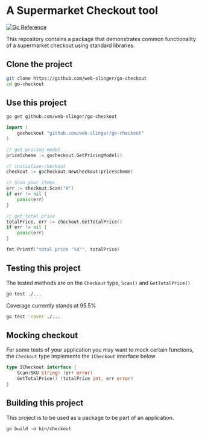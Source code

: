 # A Supermarket Checkout tool



[![Go Reference](https://pkg.go.dev/badge/golang.org/x/example.svg)](https://pkg.go.dev/github.com/web-slinger/go-checkout)

This repository contains a package that demonstrates common functionality of a supermarket checkout using standard libraries.

## Clone the project

```bash
git clone https://github.com/web-slinger/go-checkout
cd go-checkout
```

## Use this project

```bash
go get github.com/web-slinger/go-checkout
```

```go
import (
    gocheckout "github.com/web-slinger/go-checkout"
)
```

```go
// get pricing model
priceScheme := gocheckout.GetPricingModel()

// initialise checkout
checkout := gocheckout.NewCheckout(priceScheme)

// scan your items
err := checkout.Scan("A")
if err != nil {
    panic(err)
}

// get total price 
totalPrice, err := checkout.GetTotalPrice()
if err != nil {
    panic(err)
}

fmt.Printf("total price '%d'", totalPrice)
```

## Testing this project

The tested methods are on the `Checkout` type, `Scan()` and `GetTotalPrice()`

```bash
go test ./...
```

Coverage currently stands at 95.5%

```bash
go test -cover ./...
```

## Mocking checkout

For some tests of your application you may want to mock certain functions, the `Checkout` type implements the `ICheckout` interface below

```go
type ICheckout interface {
    Scan(SKU string) (err error)
    GetTotalPrice() (totalPrice int, err error)
}
```

## Building this project

This project is to be used as a package to be part of an application.

```
go build -o bin/checkout
```